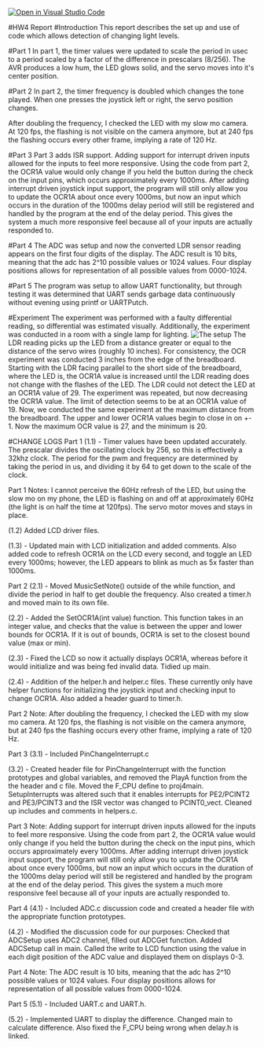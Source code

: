 [![Open in Visual Studio Code](https://classroom.github.com/assets/open-in-vscode-c66648af7eb3fe8bc4f294546bfd86ef473780cde1dea487d3c4ff354943c9ae.svg)](https://classroom.github.com/online_ide?assignment_repo_id=7680393&assignment_repo_type=AssignmentRepo)

#HW4 Report
#Introduction
This report describes the set up and use of code which allows detection of changing light levels.

#Part 1
In part 1, the timer values were updated to scale the period in usec to a period scaled by a factor of the difference in prescalars (8/256). The AVR produces a low hum, the LED glows solid, and the servo moves into it's center position.

#Part 2
In part 2, the timer frequency is doubled which changes the tone played. When one presses the joystick left or right, the servo position changes. 

After doubling the frequency, I checked the LED with my slow mo camera. At 120 fps, the flashing is not visible on the camera anymore, but at 240 fps the flashing occurs every other frame, implying a rate of 120 Hz.

#Part 3
Part 3 adds ISR support. Adding support for interrupt driven inputs allowed for the inputs to feel more responsive. Using the code from part 2, the OCR1A value would only change if you held the button during the check on the input pins, which occurs approximately every 1000ms. After adding interrupt driven joystick input support, the program will still only allow you to update the OCR1A about once every 1000ms, but now an input which occurs in the duration of the 1000ms delay period will still be registered and handled by the program at the end of the delay period. This gives the system a much more responsive feel because all of your inputs are actually responded to.

#Part 4
The ADC was setup and now the converted LDR sensor reading appears on the first four digits of the display. The ADC result is 10 bits, meaning that the adc has 2^10 possible values or 1024 values. Four display positions allows for representation of all possible values from 0000-1024.

#Part 5
The program was setup to allow UART functionality, but through testing it was determined that UART sends garbage data continuously without evening using printf or UARTPutch. 

#Experiment
The experiment was performed with a faulty differential reading, so differential was estimated visually. Additionally, the experiment was conducted in a room with a single lamp for lighting.
![The setup](/media/experiment.jpeg "The Experiment Setup")
 The LDR reading picks up the LED from a distance greater or equal to the distance of the servo wires (roughly 10 inches). For consistency, the OCR experiment was conducted 3 inches from the edge of the breadboard. Starting with the LDR facing parallel to the short side of the breadboard, where the LED is, the OCR1A value is increased until the LDR reading does not change with the flashes of the LED. The LDR could not detect the LED at an OCR1A value of 29. The experiment was repeated, but now decreasing the OCR1A value. The limit of detection seems to be at an OCR1A value of 19. Now, we conducted the same experiment at the maximum distance from the breadboard. The upper and lower OCR1A values begin to close in on +- 1. Now the maximum OCR value is 27, and the minimum is 20.


#CHANGE LOGS
Part 1 (1.1) - Timer values have been updated accurately. The prescalar divides the oscillating clock by 256, so this is effectively a 32khz clock. The period for the pwm and frequency are determined by taking the period in us, and dividing it by 64 to get down to the scale of the clock.

Part 1 Notes: I cannot perceive the 60Hz refresh of the LED, but using the slow mo on my phone, the LED is flashing on and off at approximately 60Hz (the light is on half the time at 120fps). The servo motor moves and stays in place.

(1.2) Added LCD driver files.

(1.3) - Updated main with LCD initialization and added comments. Also added code to refresh OCR1A on the LCD every second, and toggle an LED every 1000ms; however, the LED appears to blink as much as 5x faster than 1000ms.

Part 2 (2.1) - Moved MusicSetNote() outside of the while function, and divide the period in half to get double the frequency. Also created a timer.h and moved main to its own file.

(2.2) - Added the SetOCR1A(int value) function. This function takes in an integer value, and checks that the value is between the upper and lower bounds for OCR1A. If it is out of bounds, OCR1A is set to the closest bound value (max or min).

(2.3) - Fixed the LCD so now it actually displays OCR1A, whereas before it would initialize and was being fed invalid data. Tidied up main.

(2.4) - Addition of the helper.h and helper.c files. These currently only have helper functions for initializing the joystick input and checking input to change OCR1A. Also added a header guard to timer.h.

Part 2 Note: After doubling the frequency, I checked the LED with my slow mo camera. At 120 fps, the flashing is not visible on the camera anymore, but at 240 fps the flashing occurs every other frame, implying a rate of 120 Hz.

Part 3 (3.1) - Included PinChangeInterrupt.c

(3.2) - Created header file for PinChangeInterrupt with the function prototypes and global variables, and removed the PlayA function from the the header and c file. Moved the F_CPU define to proj4main. SetupInterrupts was altered such that it enables interrupts for PE2/PCINT2 and PE3/PCINT3 and the ISR vector was changed to PCINT0_vect. Cleaned up includes and comments in helpers.c.

Part 3 Note: Adding support for interrupt driven inputs allowed for the inputs to feel more responsive. Using the code from part 2, the OCR1A value would only change if you held the button during the check on the input pins, which occurs approximately every 1000ms. After adding interrupt driven joystick input support, the program will still only allow you to update the OCR1A about once every 1000ms, but now an input which occurs in the duration of the 1000ms delay period will still be registered and handled by the program at the end of the delay period. This gives the system a much more responsive feel because all of your inputs are actually responded to.

Part 4 (4.1) - Included ADC.c discussion code and created a header file with the appropriate function prototypes. 

(4.2) - Modified the discussion code for our purposes: Checked that ADCSetup uses ADC2 channel, filled out ADCGet function. Added ADCSetup call in main. Called the write to LCD function using the value in each digit position of the ADC value and displayed them on displays 0-3.

Part 4 Note: The ADC result is 10 bits, meaning that the adc has 2^10 possible values or 1024 values. Four display positions allows for representation of all possible values from 0000-1024.

Part 5 (5.1) - Included UART.c and UART.h.

(5.2) - Implemented UART to display the difference. Changed main to calculate difference. Also fixed the F_CPU being wrong when delay.h is linked.